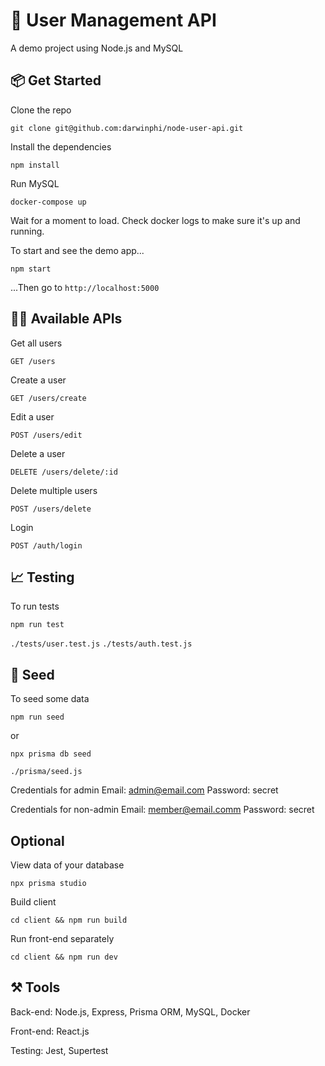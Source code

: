 # 📒 User Management API
A demo project using Node.js and MySQL

## 📦 Get Started
Clone the repo
```
git clone git@github.com:darwinphi/node-user-api.git
```
Install the dependencies
```
npm install
```
Run MySQL

```
docker-compose up
```
Wait for a moment to load. Check docker logs to make sure it's up and running.

To start and see the demo app...
```
npm start
```
...Then go to `http://localhost:5000`

## 👨‍💻 Available APIs
Get all users
```
GET /users
```
Create a user
```
GET /users/create
```
Edit a user
```
POST /users/edit
```
Delete a user
```
DELETE /users/delete/:id
```
Delete multiple users
```
POST /users/delete
```
Login
```
POST /auth/login
```

## 📈 Testing
To  run tests
```
npm run test
```
`./tests/user.test.js`
`./tests/auth.test.js`

## 🌱 Seed
To seed some data
```
npm run seed
```

or
```
npx prisma db seed
```
`./prisma/seed.js`

Credentials for admin
Email: admin@email.com
Password: secret

Credentials for non-admin
Email: member@email.comm
Password: secret

## Optional
View data of your database
```
npx prisma studio
```
Build client
```
cd client && npm run build
```

Run front-end separately
```
cd client && npm run dev
```


## ⚒️ Tools
Back-end: Node.js, Express, Prisma ORM, MySQL, Docker

Front-end: React.js

Testing: Jest, Supertest

